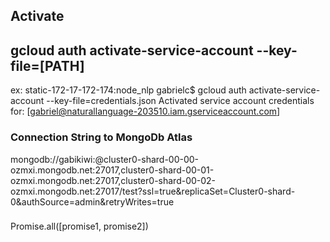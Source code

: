 ## Activate 
## gcloud auth activate-service-account --key-file=[PATH]
ex:
static-172-17-172-174:node_nlp gabrielc$ gcloud auth activate-service-account --key-file=credentials.json
Activated service account credentials for: [gabriel@naturallanguage-203510.iam.gserviceaccount.com]


### Connection String to MongoDb Atlas
mongodb://gabikiwi:<PASSWORD>@cluster0-shard-00-00-ozmxi.mongodb.net:27017,cluster0-shard-00-01-ozmxi.mongodb.net:27017,cluster0-shard-00-02-ozmxi.mongodb.net:27017/test?ssl=true&replicaSet=Cluster0-shard-0&authSource=admin&retryWrites=true

###
Promise.all([promise1, promise2])